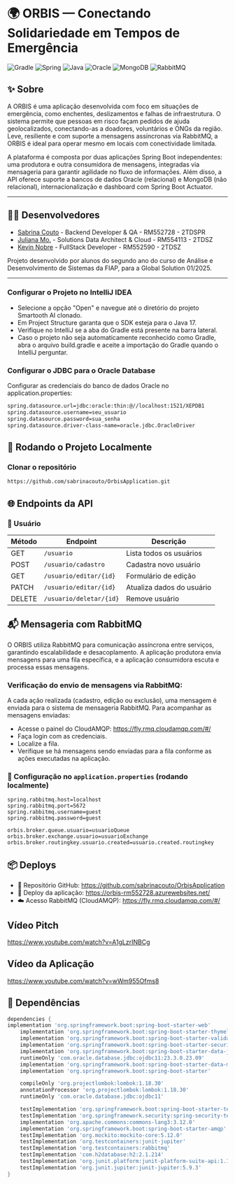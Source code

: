 # 🌍 ORBIS — Conectando Solidariedade em Tempos de Emergência

![Gradle](https://img.shields.io/badge/Gradle-02303A.svg?style=for-the-badge&logo=Gradle&logoColor=white)
![Spring](https://img.shields.io/badge/SpringBoot-6DB33F.svg?style=for-the-badge&logo=spring&logoColor=white)
![Java](https://img.shields.io/badge/Java-ED8B00?style=for-the-badge&logo=openjdk&logoColor=white)
![Oracle](https://img.shields.io/badge/Oracle-F80000?style=for-the-badge&logo=oracle&logoColor=white)
![MongoDB](https://img.shields.io/badge/MongoDB-4EA94B?style=for-the-badge&logo=mongodb&logoColor=white)
![RabbitMQ](https://img.shields.io/badge/RabbitMQ-FF6600.svg?style=for-the-badge&logo=rabbitmq&logoColor=white)

## ✨ Sobre

A ORBIS é uma aplicação desenvolvida com foco em situações de emergência, como enchentes, deslizamentos e falhas de infraestrutura. O sistema permite que pessoas em risco façam pedidos de ajuda geolocalizados, conectando-as a doadores, voluntários e ONGs da região. Leve, resiliente e com suporte a mensagens assíncronas via RabbitMQ, a ORBIS é ideal para operar mesmo em locais com conectividade limitada.

A plataforma é composta por duas aplicações Spring Boot independentes: uma produtora e outra consumidora de mensagens, integradas via mensageria para garantir agilidade no fluxo de informações. Além disso, a API oferece suporte a bancos de dados Oracle (relacional) e MongoDB (não relacional), internacionalização e dashboard com Spring Boot Actuator.

---

## 👩‍💻 Desenvolvedores

- [Sabrina Couto](https://github.com/sabrinacouto) - Backend Developer & QA - RM552728 - 2TDSPR
- [Juliana Mo.](https://github.com/julianamo93) - Solutions Data Architect & Cloud - RM554113 - 2TDSZ
- [Kevin Nobre](https://github.com/KevinNobre) - FullStack Developer - RM552590 - 2TDSZ

Projeto desenvolvido por alunos do segundo ano do curso de Análise e Desenvolvimento de Sistemas da FIAP, para a Global Solution 01/2025.

---

### Configurar o Projeto no IntelliJ IDEA
<ul>
  <li>Selecione a opção "Open" e navegue até o diretório do projeto Smartooth AI clonado.</li>
  <li>Em Project Structure garanta que o SDK esteja para o Java 17.</li>
  <li>Verifique no IntelliJ se a aba do Gradle está presente na barra lateral.</li>
  <li>Caso o projeto não seja automaticamente reconhecido como Gradle, abra o arquivo build.gradle e aceite a importação do Gradle quando o IntelliJ perguntar.</li>
</ul>

### Configurar o JDBC para o Oracle Database
Configurar as credenciais do banco de dados Oracle no application.properties:
  ```bash
  spring.datasource.url=jdbc:oracle:thin:@//localhost:1521/XEPDB1
spring.datasource.username=seu_usuario
spring.datasource.password=sua_senha
spring.datasource.driver-class-name=oracle.jdbc.OracleDriver
```

## 💾 Rodando o Projeto Localmente

### Clonar o repositório

```bash
https://github.com/sabrinacouto/OrbisApplication.git
```

## 🌐 Endpoints da API

### 📍 Usuário

| Método  | Endpoint                  | Descrição                       |
|---------|---------------------------|----------------------------------|
| GET     | `/usuario`                | Lista todos os usuários         |
| POST    | `/usuario/cadastro`       | Cadastra novo usuário           |
| GET     | `/usuario/editar/{id}`    | Formulário de edição            |
| PATCH   | `/usuario/editar/{id}`    | Atualiza dados do usuário       |
| DELETE  | `/usuario/deletar/{id}`   | Remove usuário                  |


## 📬 Mensageria com RabbitMQ

O ORBIS utiliza RabbitMQ para comunicação assíncrona entre serviços, garantindo escalabilidade e desacoplamento. A aplicação produtora envia mensagens para uma fila específica, e a aplicação consumidora escuta e processa essas mensagens.


### Verificação do envio de mensagens via RabbitMQ:
A cada ação realizada (cadastro, edição ou exclusão), uma mensagem é enviada para o sistema de mensageria RabbitMQ.
Para acompanhar as mensagens enviadas:

- Acesse o painel do CloudAMQP: https://fly.rmq.cloudamqp.com/#/
- Faça login com as credenciais.
- Localize a fila.
- Verifique se há mensagens sendo enviadas para a fila conforme as ações executadas na aplicação.

### 🔧 Configuração no `application.properties` (rodando localmente)

```properties
spring.rabbitmq.host=localhost
spring.rabbitmq.port=5672
spring.rabbitmq.username=guest
spring.rabbitmq.password=guest

orbis.broker.queue.usuario=usuarioQueue
orbis.broker.exchange.usuario=usuarioExchange
orbis.broker.routingkey.usuario.created=usuario.created.routingkey
```

## 📦 Deploys

- 🔗 Repositório GitHub: https://github.com/sabrinacouto/OrbisApplication
- 🚀 Deploy da aplicação: https://orbis-rm552728.azurewebsites.net/
- ☁️ Acesso RabbitMQ (CloudAMQP): https://fly.rmq.cloudamqp.com/#/

## Vídeo Pitch
https://www.youtube.com/watch?v=A1gLzrINBCg

## Vídeo da Aplicação
https://www.youtube.com/watch?v=wWm955Ofms8

## 📍 Dependências
```gradle
dependencies {
implementation 'org.springframework.boot:spring-boot-starter-web'
	implementation 'org.springframework.boot:spring-boot-starter-thymeleaf'
	implementation 'org.springframework.boot:spring-boot-starter-validation'
	implementation 'org.springframework.boot:spring-boot-starter-security'
	implementation 'org.springframework.boot:spring-boot-starter-data-jpa'
	runtimeOnly 'com.oracle.database.jdbc:ojdbc11:23.3.0.23.09'
	implementation 'org.springframework.boot:spring-boot-starter-data-mongodb'
	implementation 'org.springframework.boot:spring-boot-starter'

	compileOnly 'org.projectlombok:lombok:1.18.30'
	annotationProcessor 'org.projectlombok:lombok:1.18.30'
	runtimeOnly 'com.oracle.database.jdbc:ojdbc11'

	testImplementation 'org.springframework.boot:spring-boot-starter-test'
	testImplementation 'org.springframework.security:spring-security-test'
	implementation 'org.apache.commons:commons-lang3:3.12.0'
	implementation 'org.springframework.boot:spring-boot-starter-amqp'
	testImplementation 'org.mockito:mockito-core:5.12.0'
	testImplementation 'org.testcontainers:junit-jupiter'
	testImplementation 'org.testcontainers:rabbitmq'
	testImplementation 'com.h2database:h2:2.1.214'
	testImplementation 'org.junit.platform:junit-platform-suite-api:1.10.0'
	testImplementation 'org.junit.jupiter:junit-jupiter:5.9.3'
}
```


  




